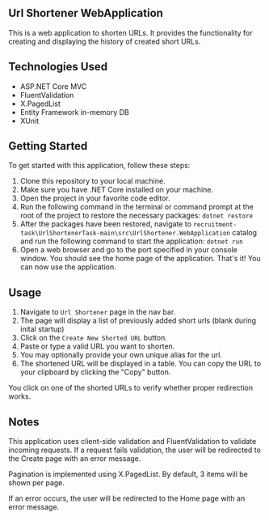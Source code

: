 ## Url Shortener WebApplication
This is a web application to shorten URLs. It provides the functionality for creating and displaying the history of created short URLs.

## Technologies Used

* ASP.NET Core MVC
* FluentValidation
* X.PagedList
* Entity Framework in-memory DB
* XUnit


## Getting Started
To get started with this application, follow these steps:

1. Clone this repository to your local machine.
2. Make sure you have .NET Core installed on your machine.
3. Open the project in your favorite code editor.
4. Run the following command in the terminal or command prompt at the root of the project to restore the necessary packages:
```dotnet restore```
5. After the packages have been restored, navigate to `recruitment-task\UrlShortenerTask-main\src\UrlShortener.WebApplication` catalog and 
run the following command to start the application:
```dotnet run```
6. Open a web browser and go to the port specified in your console window. You should see the home page of the application.
That's it! You can now use the application.

## Usage
1. Navigate to `Url Shortener` page in the nav bar.
2. The page will display a list of previously added short urls (blank during inital startup)
3. Click on the `Create New Shorted URL` button.
4. Paste or type a valid URL you want to shorten.
5. You may optionally provide your own unique alias for the url.
6. The shortened URL will be displayed in a table. You can copy the URL to your clipboard by clicking the "Copy" button.

You click on one of the shorted URLs to verify whether proper redirection works.

## Notes
This application uses client-side validation and FluentValidation to validate incoming requests. If a request fails validation, the user will be redirected to the Create page with an error message.

Pagination is implemented using X.PagedList. By default, 3 items will be shown per page.

If an error occurs, the user will be redirected to the Home page with an error message.
